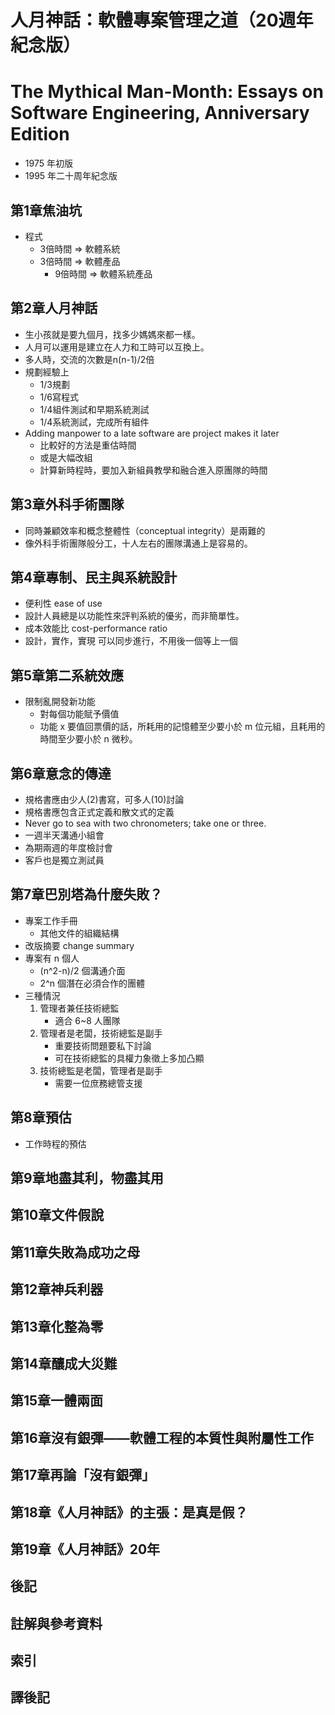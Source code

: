 # 人月神話：軟體專案管理之道（20週年紀念版）
# The Mythical Man-Month: Essays on Software Engineering, Anniversary Edition

- 1975 年初版
- 1995 年二十周年紀念版

## 第1章焦油坑
- 程式
    - 3倍時間 => 軟體系統
    - 3倍時間 => 軟體產品
        - 9倍時間 => 軟體系統產品

## 第2章人月神話
- 生小孩就是要九個月，找多少媽媽來都一樣。
- 人月可以運用是建立在人力和工時可以互換上。
- 多人時，交流的次數是n(n-1)/2倍
- 規劃經驗上
    - 1/3規劃
    - 1/6寫程式
    - 1/4組件測試和早期系統測試
    - 1/4系統測試，完成所有組件
- Adding manpower to a late software are project makes it later
    - 比較好的方法是重估時間
    - 或是大幅改組
    - 計算新時程時，要加入新組員教學和融合進入原團隊的時間

## 第3章外科手術團隊
- 同時兼顧效率和概念整體性（conceptual integrity）是兩難的
- 像外科手術團隊般分工，十人左右的團隊溝通上是容易的。

## 第4章專制、民主與系統設計
- 便利性 ease of use
- 設計人員總是以功能性來評判系統的優劣，而非簡單性。
- 成本效能比 cost-performance ratio
- 設計，實作，實現 可以同步進行，不用後一個等上一個
## 第5章第二系統效應
- 限制亂開發新功能
    - 對每個功能賦予價值
    - 功能 x 要值回票價的話，所耗用的記憶體至少要小於 m 位元組，且耗用的時間至少要小於 n 微秒。
## 第6章意念的傳達
- 規格書應由少人(2)書寫，可多人(10)討論
- 規格書應包含正式定義和散文式的定義
- Never go to sea with two chronometers; take one or three.
- 一週半天溝通小組會
- 為期兩週的年度檢討會
- 客戶也是獨立測試員

## 第7章巴別塔為什麼失敗？
- 專案工作手冊
    - 其他文件的組織結構
- 改版摘要 change summary
- 專案有 n 個人
    - (n^2-n)/2 個溝通介面
    - 2^n 個潛在必須合作的團體
- 三種情況
    1. 管理者兼任技術總監
        - 適合 6~8 人團隊
    1. 管理者是老闆，技術總監是副手
        - 重要技術問題要私下討論
        - 可在技術總監的具權力象徵上多加凸顯
    1. 技術總監是老闆，管理者是副手
        - 需要一位庶務總管支援

## 第8章預估
- 工作時程的預估

## 第9章地盡其利，物盡其用
## 第10章文件假說
## 第11章失敗為成功之母
## 第12章神兵利器
## 第13章化整為零
## 第14章釀成大災難
## 第15章一體兩面
## 第16章沒有銀彈——軟體工程的本質性與附屬性工作
## 第17章再論「沒有銀彈」
## 第18章《人月神話》的主張：是真是假？
## 第19章《人月神話》20年
## 後記

## 註解與參考資料

## 索引

## 譯後記
